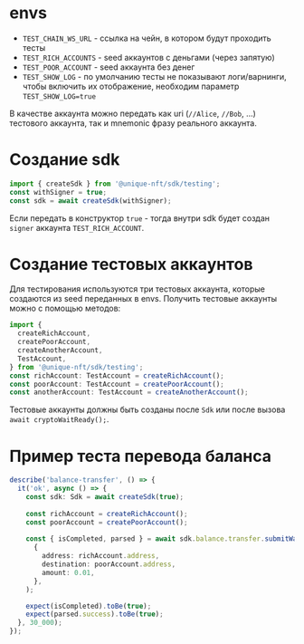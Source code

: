 
# envs
 * `TEST_CHAIN_WS_URL` - ссылка на чейн, в котором будут проходить тесты
 * `TEST_RICH_ACCOUNTS` - seed аккаунтов с деньгами (через запятую)
 * `TEST_POOR_ACCOUNT` - seed аккаунта без денег
 * `TEST_SHOW_LOG` - по умолчанию тесты не показывают логи/варнинги, чтобы включить их отображение, необходим параметр `TEST_SHOW_LOG=true`

В качестве аккаунта можно передать как uri (`//Alice`, `//Bob`, ...) тестового аккаунта, так и mnemonic фразу реального аккаунта. 

# Создание sdk
```typescript
import { createSdk } from '@unique-nft/sdk/testing';
const withSigner = true;
const sdk = await createSdk(withSigner);
```
Если передать в конструктор `true` - тогда внутри sdk будет создан `signer` аккаунта `TEST_RICH_ACCOUNT`.

# Создание тестовых аккаунтов
Для тестирования используются три тестовых аккаунта, которые создаются из seed переданных в envs. Получить тестовые аккаунты можно с помощью методов:
```typescript
import {
  createRichAccount,
  createPoorAccount,
  createAnotherAccount,
  TestAccount,
} from '@unique-nft/sdk/testing';
const richAccount: TestAccount = createRichAccount();
const poorAccount: TestAccount = createPoorAccount();
const anotherAccount: TestAccount = createAnotherAccount();
```

Тестовые аккаунты должны быть созданы после `Sdk` или после вызова `await cryptoWaitReady();`.

# Пример теста перевода баланса
```typescript
describe('balance-transfer', () => {
  it('ok', async () => {
    const sdk: Sdk = await createSdk(true);
    
    const richAccount = createRichAccount();
    const poorAccount = createPoorAccount();
    
    const { isCompleted, parsed } = await sdk.balance.transfer.submitWaitResult(
      {
        address: richAccount.address,
        destination: poorAccount.address,
        amount: 0.01,
      },
    );

    expect(isCompleted).toBe(true);
    expect(parsed.success).toBe(true);
  }, 30_000);
});
```
